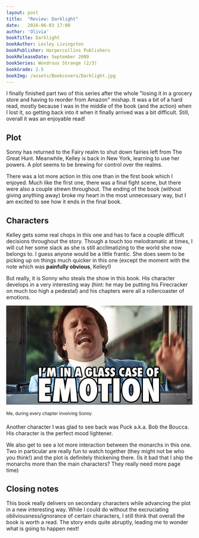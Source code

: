 ```yaml
---
layout: post
title:  "Review: Darklight"
date:   2016-06-03 17:00
author: 'Olivia'
bookTitle: Darklight
bookAuthor: Lesley Livingston
bookPublisher: Harpercollins Publishers
bookReleaseDate: September 2009
bookSeries: Wondrous Strange (2/3)
bookGrade: 2.5
bookImg: /assets/Bookcovers/Darklight.jpg
---
```


I finally finished part two of this series after the whole "losing it in a grocery store and having to reorder from Amazon" mishap. It was a bit of a hard read, mostly because I was in the middle of the book (and the action) when I lost it, so getting back into it when it finally arrived was a bit difficult. Still, overall it was an enjoyable read!

<!--more-->

## Plot
Sonny has returned to the Fairy realm to shut down fairies left from The Great Hunt. Meanwhile, Kelley is back in New York, learning to use her powers. A plot seems to be brewing for control over the realms.

There was a lot more action in this one than in the first book which I enjoyed. Much like the first one, there was a final fight scene, but there were also a couple strewn throughout. The ending of the book (without giving anything away) broke my heart in the most unnecessary way, but I am excited to see how it ends in the final book.

## Characters
Kelley gets some real chops in this one and has to face a couple difficult decisions throughout the story. Though a touch too melodramatic at times, I will cut her some slack as she is still acclimatizing to the world she now belongs to. I guess anyone would be a little frantic. She does seem to be picking up on things much quicker in this one (except the moment with the note which was **painfully obvious**, Kelley!)

But really, it is Sonny who steals the show in this book. His character develops in a very interesting way (hint: he may be putting his Firecracker on much too high a pedestal) and his chapters were all a rollercoaster of emotions.

![I'm in a glass case of emotion](\assets\gifs\glasscaseemotion.gif)

<sup>Me, during every chapter involving Sonny.</sup>

Another character I was glad to see back was Puck a.k.a. Bob the Boucca. His character is the perfect mood lightener.

We also get to see a lot more interaction between the monarchs in this one. Two in particular are really fun to watch together (they might not be who you think!) and the plot is definitely thickening there. (Is it bad that I ship the monarchs more than the main characters? They really need more page time)

## Closing notes
This book really delivers on secondary characters while advancing the plot in a new interesting way. While I could do without the excruciating obliviousness/ignorance of certain characters, I still think that overall the book is worth a read. The story ends quite abruptly, leading me to wonder what is going to happen next!
